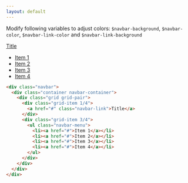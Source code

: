 ```yaml
---
layout: default
---
```


Modify following variables to adjust colors: `$navbar-background`,
`$navbar-color`, `$navbar-link-color` and `$navbar-link-background`

<div class="example">
  <div class="navbar">
    <div class="container navbar-container">
      <div class="grid grid-pair">
        <div class="grid-item 1/4">
          <a href="#" class="navbar-link">Title</a>
        </div>
        <div class="grid-item 3/4">
          <ul class="navbar-menu">
            <li><a href="#">Item 1</a></li>
            <li><a href="#">Item 2</a></li>
            <li><a href="#">Item 3</a></li>
            <li><a href="#">Item 4</a></li>
          </ul>
        </div>
      </div>
    </div>
  </div>
</div>

```html
<div class="navbar">
  <div class="container navbar-container">
    <div class="grid grid-pair">
      <div class="grid-item 1/4">
        <a href="#" class="navbar-link">Title</a>
      </div>
      <div class="grid-item 3/4">
        <ul class="navbar-menu">
          <li><a href="#">Item 1</a></li>
          <li><a href="#">Item 2</a></li>
          <li><a href="#">Item 3</a></li>
          <li><a href="#">Item 4</a></li>
        </ul>
      </div>
    </div>
  </div>
</div>
```
